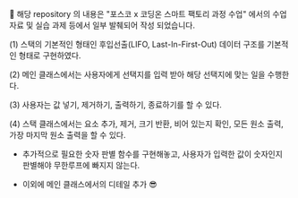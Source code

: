 🎉 해당 repository 의 내용은 "포스코 x 코딩온 스마트 팩토리 과정 수업" 에서의 수업 자료 및 실습 과제 등에서 일부 발췌되어 작성 되었습니다.

(1) 스택의 기본적인 형태인 후입선출(LIFO, Last-In-First-Out) 데이터 구조를 기본적인 형태로 구현하였다.

(2) 메인 클래스에서는 사용자에게 선택지를 입력 받아 해당 선택지에 맞는 일을 수행한다.

(3) 사용자는 값 넣기, 제거하기, 출력하기, 종료하기를 할 수 있다.

(4) 스택 클래스에서는 요소 추가, 제거, 크기 반환, 비어 있는지 확인, 모든 원소 출력, 가장 마지막 원소 출력을 할 수 있다.

 + 추가적으로 필요한 숫자 판별 함수를 구현해놓고, 사용자가 입력한 값이 숫자인지 판별해야 무한루프에 빠지지 않는다.
  
 + 이외에 메인 클래스에서의 디테일 추가 😎
